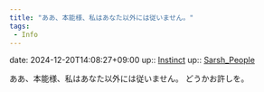 ```yaml
---
title: "ああ、本能様、私はあなた以外には従いません。"
tags:
 - Info
---
```


date: 2024-12-20T14:08:27+09:00
up:: [Instinct](Bar/Novel/Topics/Instinct.md)
up:: [Sarsh_People](../Bar/Novel/Nacaria/Sarsh_People.md)

ああ、本能様、私はあなた以外には従いません。
どうかお許しを。